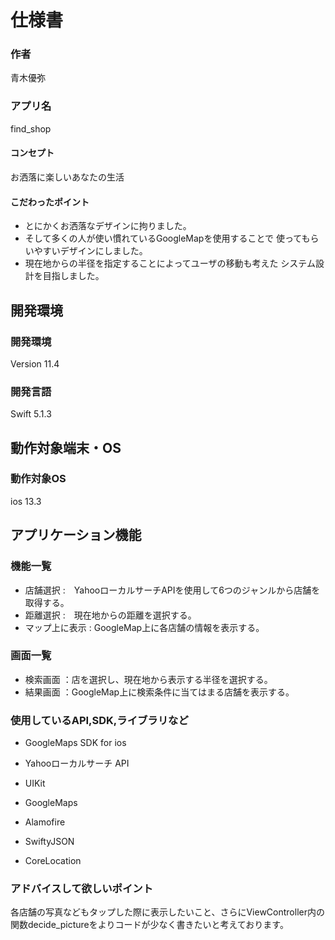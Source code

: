 # 仕様書
### 作者
青木優弥
### アプリ名
find_shop

#### コンセプト
お洒落に楽しいあなたの生活

#### こだわったポイント
- とにかくお洒落なデザインに拘りました。
- そして多くの人が使い慣れているGoogleMapを使用することで
使ってもらいやすいデザインにしました。
- 現在地からの半径を指定することによってユーザの移動も考えた
システム設計を目指しました。

## 開発環境
### 開発環境
Version 11.4

### 開発言語
Swift 5.1.3

## 動作対象端末・OS
### 動作対象OS
ios 13.3

## アプリケーション機能

### 機能一覧

- 店舗選択 :　YahooローカルサーチAPIを使用して6つのジャンルから店舗を取得する。
- 距離選択 :　現在地からの距離を選択する。
- マップ上に表示 : GoogleMap上に各店舗の情報を表示する。


### 画面一覧
- 検索画面 ：店を選択し、現在地から表示する半径を選択する。
- 結果画面 ：GoogleMap上に検索条件に当てはまる店舗を表示する。

### 使用しているAPI,SDK,ライブラリなど
- GoogleMaps SDK for ios
- Yahooローカルサーチ API

- UIKit
- GoogleMaps
- Alamofire
- SwiftyJSON
- CoreLocation

### アドバイスして欲しいポイント
各店舗の写真などもタップした際に表示したいこと、さらにViewController内の関数decide_pictureをよりコードが少なく書きたいと考えております。

